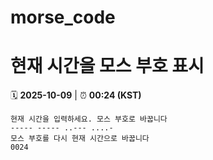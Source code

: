 # morse_code
# 현재 시간을 모스 부호 표시
<!-- MORSE_TIME_START -->
🗓️ **2025-10-09** | ⏰ **00:24 (KST)**

```
현재 시간을 입력하세요. 모스 부호로 바꿉니다
----- ----- ..--- ....-
모스 부호를 다시 현재 시간으로 바꿉니다
0024
```
<!-- MORSE_TIME_END -->
